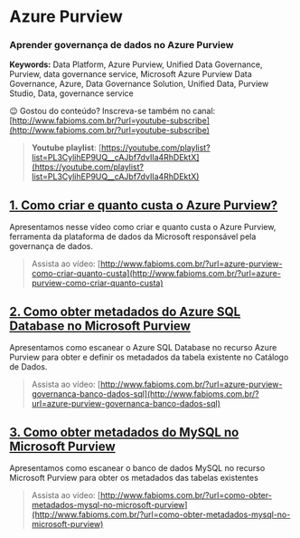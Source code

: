 # Azure Purview  
### **Aprender governança de dados no Azure Purview**  
**Keywords:** Data Platform, Azure Purview, Unified Data Governance, Purview, data governance service, Microsoft Azure Purview Data Governance, Azure, Data Governance Solution, Unified Data, Purview Studio, Data, governance service  

😉 Gostou do conteúdo? Inscreva-se também no canal: [http://www.fabioms.com.br/?url=youtube-subscribe](http://www.fabioms.com.br/?url=youtube-subscribe)

> **Youtube playlist**: [https://youtube.com/playlist?list=PL3CylihEP9UQ__cAJbf7dvIIa4RhDEktX](https://youtube.com/playlist?list=PL3CylihEP9UQ__cAJbf7dvIIa4RhDEktX)  


## [1. Como criar e quanto custa o Azure Purview?](/azure-purview-como-criar-quanto-custa.md)
Apresentamos nesse vídeo como criar e quanto custa o Azure Purview, ferramenta da plataforma de dados da Microsoft responsável pela governança de dados.
> Assista ao vídeo: [http://www.fabioms.com.br/?url=azure-purview-como-criar-quanto-custa](http://www.fabioms.com.br/?url=azure-purview-como-criar-quanto-custa)  

## [2. Como obter metadados do Azure SQL Database no Microsoft Purview](/azure-purview-governanca-banco-dados-sql.md)
Apresentamos como escanear o Azure SQL Database no recurso Azure Purview para obter e definir os metadados da tabela existente no Catálogo de Dados.
> Assista ao vídeo: [http://www.fabioms.com.br/?url=azure-purview-governanca-banco-dados-sql](http://www.fabioms.com.br/?url=azure-purview-governanca-banco-dados-sql)  

## [3. Como obter metadados do MySQL no Microsoft Purview ](/como-obter-metadados-mysql-no-microsoft-purview.md)
Apresentamos como escanear o banco de dados MySQL no recurso Microsoft Purview para obter os metadados das tabelas existentes
> Assista ao vídeo: [http://www.fabioms.com.br/?url=como-obter-metadados-mysql-no-microsoft-purview](http://www.fabioms.com.br/?url=como-obter-metadados-mysql-no-microsoft-purview)  
